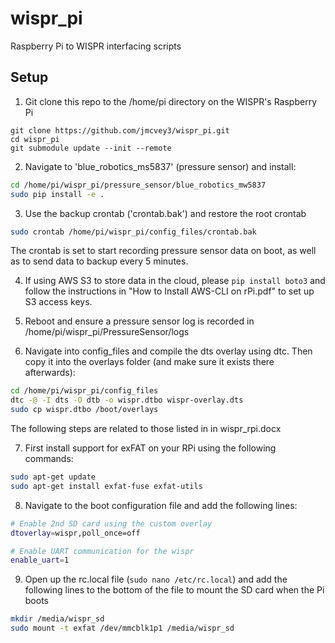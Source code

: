 # wispr_pi
Raspberry Pi to WISPR interfacing scripts

## Setup
1. Git clone this repo to the /home/pi directory on the WISPR's Raspberry Pi
```
git clone https://github.com/jmcvey3/wispr_pi.git
cd wispr_pi
git submodule update --init --remote
```
2. Navigate to 'blue_robotics_ms5837' (pressure sensor) and install:
```bash
cd /home/pi/wispr_pi/pressure_sensor/blue_robotics_mw5837
sudo pip install -e .
```

3. Use the backup crontab ('crontab.bak') and restore the root crontab 
```bash
sudo crontab /home/pi/wispr_pi/config_files/crontab.bak
```
   The crontab is set to start recording pressure sensor data on boot, as well as to send data to backup
   every 5 minutes.
 
4. If using AWS S3 to store data in the cloud, please `pip install boto3` and follow the instructions in "How to Install AWS-CLI on rPi.pdf" to set up S3 access keys.

5. Reboot and ensure a pressure sensor log is recorded in /home/pi/wispr_pi/PressureSensor/logs

6. Navigate into config_files and compile the dts overlay using dtc. Then copy it into the overlays folder (and make sure it exists there afterwards):
```bash
cd /home/pi/wispr_pi/config_files
dtc -@ -I dts -O dtb -o wispr.dtbo wispr-overlay.dts
sudo cp wispr.dtbo /boot/overlays
```

The following steps are related to those listed in in wispr_rpi.docx

7. First install support for exFAT on your RPi using the following commands:
```bash
sudo apt-get update
sudo apt-get install exfat-fuse exfat-utils 
```

8. Navigate to the boot configuration file and add the following lines:
```bash
# Enable 2nd SD card using the custom overlay
dtoverlay=wispr,poll_once=off

# Enable UART communication for the wispr
enable_uart=1
```

9. Open up the rc.local file (`sudo nano /etc/rc.local`) and add the following lines to the bottom of the file to mount the SD card when the Pi boots
```bash
mkdir /media/wispr_sd
sudo mount -t exfat /dev/mmcblk1p1 /media/wispr_sd
```
